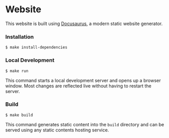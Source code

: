 # Website

This website is built using [Docusaurus](https://docusaurus.io/), a modern static website generator.

### Installation

```
$ make install-dependencies
```

### Local Development

```
$ make run
```

This command starts a local development server and opens up a browser window. Most changes are reflected live without having to restart the server.

### Build

```
$ make build
```

This command generates static content into the `build` directory and can be served using any static contents hosting service.
